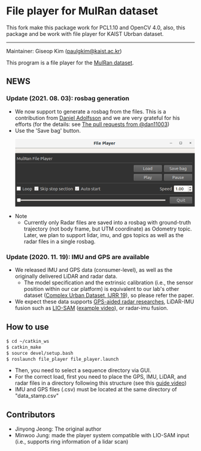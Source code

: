 # File player for MulRan dataset

This fork make this package work for PCL1.10 and OpenCV 4.0, also, this package and be work with file player for KAIST Ubrban dataset. 

---

Maintainer: Giseop Kim (paulgkim@kaist.ac.kr)

This program is a file player for the [MulRan dataset](https://sites.google.com/view/mulran-pr/home). 

## NEWS

### Update (2021. 08. 03): rosbag generation 
- We now support to generate a rosbag from the files. This is a contribution from [Daniel Adolfsson](https://github.com/dan11003) and we are very grateful for his efforts (for the details: see [The pull requests from @dan11003](https://github.com/irapkaist/file_player_mulran/pull/7))
- Use the 'Save bag' button. <p align="center"><img src="doc/file_player.png" width=500></p>
- Note
  - Currently only Radar files are saved into a rosbag with ground-truth trajectory (not body frame, but UTM coordinate) as Odometry topic. Later, we plan to support lidar, imu, and gps topics as well as the radar files in a single rosbag.


### Update (2020. 11. 19): IMU and GPS are available 
- We released IMU and GPS data (consumer-level), as well as the originally delivered LiDAR and radar data. 
  - The model specification and the extrinsic calibration (i.e., the sensor position within our car platform) is equivalent to our lab's other dataset ([Complex Urban Dataset, IJRR 19](https://irap.kaist.ac.kr/dataset/)), so please refer the paper. 
- We expect these data supports [GPS-aided radar researches](https://arxiv.org/pdf/2006.02108.pdf), LiDAR-IMU fusion such as [LIO-SAM](https://github.com/TixiaoShan/LIO-SAM) ([example video](https://youtu.be/Y6DXlC34qlc?t=479)), or radar-imu fusion.

## How to use 

```
$ cd ~/catkin_ws
$ catkin_make
$ source devel/setup.bash
$ roslaunch file_player file_player.launch
```
- Then, you need to select a sequence directory via GUI.
- For the correct load, first you need to place the GPS, IMU, LiDAR, and radar files in a directory following this structure (see this [guide video](https://youtu.be/uU-FC-GmHXA?t=45)) 
- IMU and GPS files (.csv) must be located at the same directory of "data_stamp.csv"


## Contributors
- Jinyong Jeong: The original author
- Minwoo Jung: made the player system compatible with LIO-SAM input (i.e., supports ring information of a lidar scan)
 
